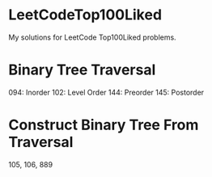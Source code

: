 # LeetCodeTop100Liked
My solutions for LeetCode Top100Liked problems.

# Binary Tree Traversal
  094: Inorder
  102: Level Order
  144: Preorder
  145: Postorder

# Construct Binary Tree From Traversal
  105, 106, 889
